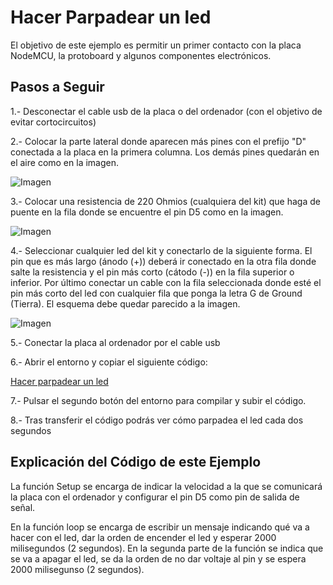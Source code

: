# Hacer Parpadear un led

El objetivo de este ejemplo es permitir un primer contacto con la placa NodeMCU, la protoboard y algunos componentes electrónicos.

## Pasos a Seguir

1.- Desconectar el cable usb de la placa o del ordenador (con el objetivo de evitar cortocircuitos)

2.- Colocar la parte lateral donde aparecen más pines con el prefijo "D" conectada a la placa en la primera columna. Los demás pines quedarán en el aire como en la imagen.

![Imagen](https://raw.githubusercontent.com/ysinotelodigo/TallerIoT/master/recursos%20tutoriales/baseInicial.png)

3.- Colocar una resistencia de 220 Ohmios (cualquiera del kit) que haga de puente en la fila donde se encuentre el pin D5 como en la imagen.

![Imagen](https://raw.githubusercontent.com/ysinotelodigo/TallerIoT/master/recursos%20tutoriales/resistenciaD5.png)

4.- Seleccionar cualquier led del kit y conectarlo de la siguiente forma. El pin que es más largo (ánodo (+)) deberá ir conectado en la otra fila donde salte la resistencia y el pin más corto (cátodo (-)) en la fila superior o inferior. Por último conectar un cable con la fila seleccionada donde esté el pin más corto del led con cualquier fila que ponga la letra G de Ground (Tierra). El esquema debe quedar parecido a la imagen.

![Imagen](https://raw.githubusercontent.com/ysinotelodigo/TallerIoT/master/recursos%20tutoriales/led.png)

5.- Conectar la placa al ordenador por el cable usb

6.- Abrir el entorno y copiar el siguiente código:

[Hacer parpadear un led](https://github.com/ysinotelodigo/TallerIoT/blob/master/proyecto%202%20-%20Led%20(Nivel%20Ba%CC%81sico)%20/parpadearLed/parpadearLed.ino)

7.-  Pulsar el segundo botón del entorno para compilar y subir el código.

8.- Tras transferir el código podrás ver cómo parpadea el led cada dos segundos

## Explicación del Código de este Ejemplo

La función Setup se encarga de indicar la velocidad a la que se comunicará la placa con el ordenador y configurar el pin D5 como pin de salida de señal.

En la función loop se encarga de escribir un mensaje indicando qué va a hacer con el led, dar la orden de encender el led y esperar 2000 milisegundos (2 segundos). En la segunda parte de la función se indica que se va a apagar el led, se da la orden de no dar voltaje al pin y se espera 2000 milisegunso (2 segundos).
